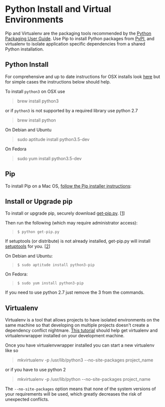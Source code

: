 Python Install and Virtual Environments
=======================================

Pip and Virtualenv are the packaging tools recommended by the [Python Packaging User Guide](https://python-packaging-user-guide.readthedocs.org/en/latest/current.html). Use Pip to install Python packages from [PyPI](https://python-packaging-user-guide.readthedocs.org/en/latest/glossary.html#term-python-package-index-pypi), and virtualenv to isolate application specific dependencies from a shared Python installation.

Python Install
--------------
For comprehensive and up to date instructions for OSX installs look [here](http://docs.python-guide.org/en/latest/starting/install/osx/) but for simple cases the instructions below should help.

To install ``python3``  on OSX use
> brew install python3

or if ``python3`` is not supported by a required library use python 2.7 

> brew install python

On Debian and Ubuntu

> sudo aptitude install python3.5-dev

On Fedora

> sudo yum install python3.5-dev

Pip
---

To install Pip on a Mac OS, [follow the Pip installer instructions](http://www.pip-installer.org/en/latest/installing.html):

Install or Upgrade pip
----------------------

To install or upgrade pip, securely download [get-pip.py](https://raw.github.com/pypa/pip/master/contrib/get-pip.py). [[1](http://www.pip-installer.org/en/latest/installing.html#id5)]

Then run the following (which may require administrator access):

>     $ python get-pip.py

If setuptools (or distribute) is not already installed, get-pip.py will install [setuptools](https://pypi.python.org/pypi/setuptools) for you. [[2](http://www.pip-installer.org/en/latest/installing.html#id6)]


On Debian and Ubuntu:
 
>     $ sudo aptitude install python3-pip
 

On Fedora:

>     $ sudo yum install python3-pip

If you need to use python 2.7 just remove the 3 from the commands.

Virtualenv
----------

Virtualenv is a tool that allows projects to have isolated environments on the same machine so that developing on multiple projects doesn't create a dependency conflict nightmare.  [This tutorial](http://docs.python-guide.org/en/latest/dev/virtualenvs/) should help get virtualenv and virtualenvwrapper installed on your development machine.

Once you have virtualenvwrapper installed you can start a new virtualenv like so

> mkvirtualenv -p /usr/lib/python3 --no-site-packages project_name

or if you have to use python 2

> mkvirtualenv -p /usr/lib/python --no-site-packages project_name

The ``--no-site-packages`` option means that none of the system versions of your requirements will be used, which greatly decreases the risk of unexpected conflicts.
